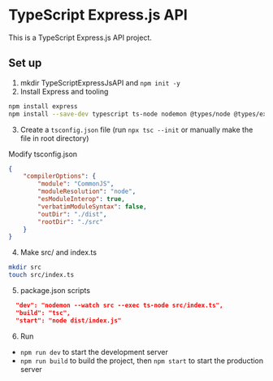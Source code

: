 # TypeScript Express.js API

This is a TypeScript Express.js API project.

## Set up

1. mkdir TypeScriptExpressJsAPI and `npm init -y`
2. Install Express and tooling

```bash
npm install express
npm install --save-dev typescript ts-node nodemon @types/node @types/express
```

3. Create a `tsconfig.json` file (run `npx tsc --init` or manually make the file in root directory)

Modify tsconfig.json

```json
{
	"compilerOptions": {
		"module": "CommonJS",
		"moduleResolution": "node",
		"esModuleInterop": true,
		"verbatimModuleSyntax": false,
		"outDir": "./dist",
		"rootDir": "./src"
	}
}
```

4. Make src/ and index.ts

```bash
mkdir src
touch src/index.ts
```

5. package.json scripts

```json
  "dev": "nodemon --watch src --exec ts-node src/index.ts",
  "build": "tsc",
  "start": "node dist/index.js"
```

6. Run

- `npm run dev` to start the development server
- `npm run build` to build the project, then `npm start` to start the production server
